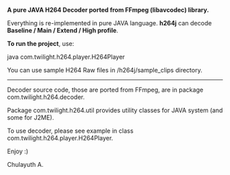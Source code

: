 **A pure JAVA H264 Decoder ported from FFmpeg (libavcodec) library.**

Everything is re-implemented in pure JAVA language.
**h264j** can decode **Baseline / Main / Extend / High profile**.

**To run the project**, use:

java com.twilight.h264.player.H264Player _<H264 Raw File>_

You can use sample H264 Raw files in /h264j/sample\_clips directory.


---

Decoder source code, those are ported from FFmpeg, are in package com.twilight.h264.decoder.

Package com.twilight.h264.util provides utility classes for JAVA system (and some for J2ME).

To use decoder, please see example in class com.twilight.h264.player.H264Player.

Enjoy :)

Chulayuth A.
